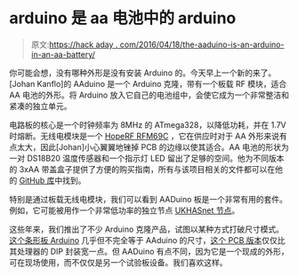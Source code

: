 # arduino 是 aa 电池中的 arduino

> 原文:[https://hack aday . com/2016/04/18/the-aaduino-is-an-arduino-in-an-aa-battery/](https://hackaday.com/2016/04/18/the-aaduino-is-an-arduino-in-an-aa-battery/)

你可能会想，没有哪种外形是没有安装 Arduino 的。今天早上一个新的来了。[Johan Kanflo]的 AAduino 是一个 Arduino 克隆，带有一个板载 RF 模块，适合 AA 电池的外形。将 Arduino 放入它自己的电池组中，会使它成为一个非常整洁和紧凑的独立单元。

电路板的核心是一个时钟频率为 8MHz 的 ATmega328，以降低功耗，并在 1.7V 时熔断。无线电模块是一个 [HopeRF RFM69C](http://www.hoperf.com/rf_transceiver/modules/RFM69CW.html) ，它在供应时对于 AA 外形来说有点太大，因此[Johan]小心翼翼地锉掉 PCB 的边缘以使其适合。AA 电池的形状为一对 DS18B20 温度传感器和一个指示灯 LED 留出了足够的空间。他为不同版本的 3xAA 带盖盒子提供了方便的购买指南，所有与该项目相关的文件都可以在他的 [GitHub 库](https://github.com/kanflo/aaduino)中找到。

特别是通过板载无线电模块，我们可以看到 AADuino 板是一个非常有用的套件。例如，它可能被用作一个非常低功率的独立节点 [UKHASnet 节点](http://hackaday.com/2016/03/20/licence-exempt-network-has-high-ambitions/)。

这些年来，我们推出了不少 Arduino 克隆产品，试图以某种方式打破尺寸模式。[这个条形板 Arduino](http://hackaday.com/2013/07/10/build-a-bare-bones-arduino-clone-which-maximizes-its-use-of-real-estate/) 几乎但不完全等于 AAduino 的尺寸，[这个 PCB 版本](http://hackaday.com/2008/07/06/really-bare-bones-board-arduino-clone/)仅仅比其处理器的 DIP 封装宽一点。但 AADuino 有点不同，因为它是一个现成的外形，可在现场使用，而不仅仅是另一个试验板设备。我们喜欢这样。